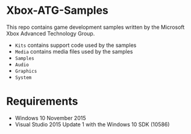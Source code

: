 # Xbox-ATG-Samples

This repo contains game development samples written by the Microsoft Xbox Advanced Technology Group.

* ``Kits`` contains support code used by the samples
* ``Media`` contains media files used by the samples
* ``Samples``
 * ``Audio``
 * ``Graphics``
 * ``System``

# Requirements

* Windows 10 November 2015
* Visual Studio 2015 Update 1 with the Windows 10 SDK (10586)
